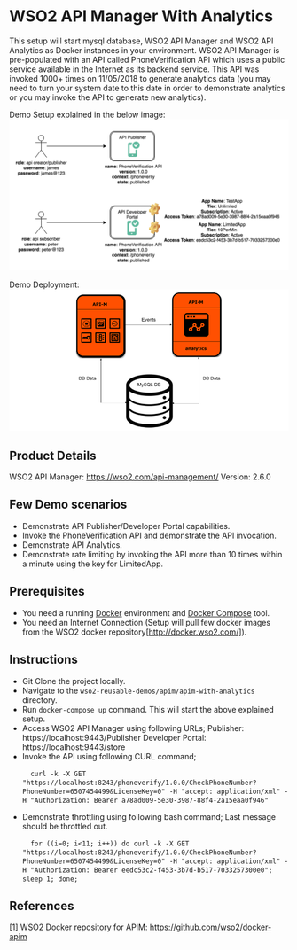# WSO2 API Manager With Analytics

This setup will start mysql database, WSO2 API Manager and WSO2 API Analytics as Docker instances in your environment.
WSO2 API Manager is pre-populated with an API called PhoneVerification API which uses a public service available in the Internet
as its backend service. This API was invoked 1000+ times on 11/05/2018 to generate analytics data (you may need to turn your system
date to this date in order to demonstrate analytics or you may invoke the API to generate new analytics).

Demo Setup explained in the below image:
![alt tag](setup-diagram.png)

Demo Deployment:
![alt tag](deployment-diagram.png)

## Product Details

WSO2 API Manager: https://wso2.com/api-management/
Version: 2.6.0

## Few Demo scenarios

* Demonstrate API Publisher/Developer Portal capabilities.
* Invoke the PhoneVerification API and demonstrate the API invocation.
* Demonstrate API Analytics.
* Demonstrate rate limiting by invoking the API more than 10 times within a minute using the key for LimitedApp.

## Prerequisites

* You need a running [Docker](https://www.docker.com/get-docker) environment and [Docker Compose](https://docs.docker.com/compose/install/#install-compose) tool.
* You need an Internet Connection (Setup will pull few docker images from the WSO2 docker repository[http://docker.wso2.com/]).

## Instructions

* Git Clone the project locally.
* Navigate to the `wso2-reusable-demos/apim/apim-with-analytics` directory.
* Run ```docker-compose up``` command. This will start the above explained setup.
* Access WSO2 API Manager using following URLs;
    Publisher: https://localhost:9443/Publisher
    Developer Portal: https://localhost:9443/store
* Invoke the API using following CURL command;
  ```
    curl -k -X GET "https://localhost:8243/phoneverify/1.0.0/CheckPhoneNumber?PhoneNumber=6507454499&LicenseKey=0" -H "accept: application/xml" -H "Authorization: Bearer a78ad009-5e30-3987-88f4-2a15eaa0f946"
  ```
* Demonstrate throttling using following bash command; Last message should be throttled out.
  ```
    for ((i=0; i<11; i++)) do curl -k -X GET "https://localhost:8243/phoneverify/1.0.0/CheckPhoneNumber?PhoneNumber=6507454499&LicenseKey=0" -H "accept: application/xml" -H "Authorization: Bearer eedc53c2-f453-3b7d-b517-7033257300e0"; sleep 1; done;
  ```

## References

[1] WSO2 Docker repository for APIM: https://github.com/wso2/docker-apim
